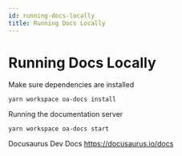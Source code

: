 ```yaml
---
id: running-docs-locally
title: Running Docs Locally
---
```


# Running Docs Locally
Make sure dependencies are installed
```
yarn workspace oa-docs install
```
Running the documentation server
```
yarn workspace oa-docs start
```





Docusaurus Dev Docs
https://docusaurus.io/docs